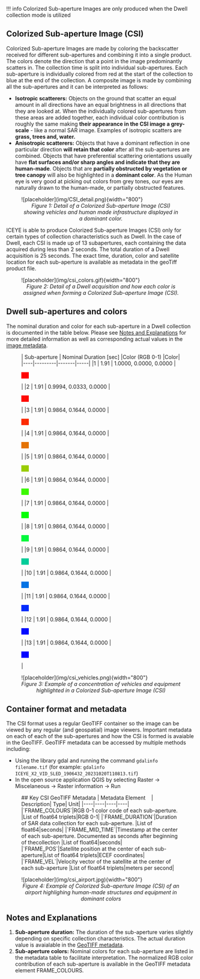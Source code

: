 !!! info 
    Colorized Sub-aperture Images are only produced when the Dwell collection mode is utilized

## Colorized Sub-aperture Image (CSI)

 Colorized Sub-aperture Images are made by coloring the backscatter received for different sub-apertures and combining it into a single product. The colors denote the direction that a point in the image predominantly scatters in. The collection time is split into individual sub-apertures. Each sub-aperture is individually colored from red at the start of the collection to blue at the end of the collection. A composite image is made by combining all the sub-apertures and it can be interpreted as follows:

* **Isotropic scatterers:** Objects on the ground that scatter an equal amount in all directions have an equal brightness in all directions that they are looked at. When the individually colored sub-apertures from these areas are added together, each individual color contribution is roughly the same making **their appearance in the CSI image a grey-scale** - like a normal SAR image. Examples of isotropic scatters are **grass, trees and, water.**
* **Anisotropic scatterers:** Objects that have a dominant reflection in one particular direction **will retain that color** after all the sub-apertures are combined. Objects that have preferential scattering orientations usually have **flat surfaces and/or sharp angles and indicate that they are human-made**. Objects that are **partially obstructed by vegetation or tree canopy** will also be highlighted in a **dominant color**. As the Human eye is very good at picking out colors from grey tones, our eyes are naturally drawn to the human-made, or partially obstructed features.

<figure markdown>
![placeholder](img/CSI_detail.png){width="800"}
<figcaption align = "center"><em>Figure 1: Detail of a Colorized Sub-aperture Image (CSI) showing vehicles and human made infrastructure displayed in a dominant color. </em></figcaption>
</figure> 

 ICEYE is able to produce Colorized Sub-aperture Images (CSI) only for certain types of collection characteristics such as Dwell. In the case of Dwell, each CSI is made up of 13 subapertures, each containing the data acquired during less than 2 seconds. The total duration of a Dwell acquisition is 25 seconds. The exact time, duration, color and satellite location for each sub-aperture is available as metadata in the geoTiff product file. 

<figure markdown>
![placeholder](img/csi_colors.gif){width="800"}
<figcaption align = "center"><em>Figure 2: Detail of a Dwell acquisition and how each color is assigned when forming a Colorized Sub-aperture Image (CSI). </em></figcaption>
</figure> 

## Dwell sub-apertures and colors

The nominal duration and color for each sub-aperture in a Dwell collection is documented in the table below. Please see [Notes and Explanations](#notes-and-explanations) for more detailed information as well as corresponding actual values in the [image metadata](#key-csi-geotiff-metadata). 

<figure markdown>
| Sub-aperture |	Nominal Duration [sec] 	|Color (RGB 0-1)	|Color|
|----|---------|-------|-----|
|1	| 1.91 |	1.0000, 0.0000, 0.0000	|<p style="color:rgb(255, 0, 0);">&#9608;&#9608;</p>|
|2	| 1.91 |	0.9994, 0.0333, 0.0000	|<p style="color:rgb(254.8475, 8.4915, 0);">&#9608;&#9608;</p>|
|3	| 1.91 |	0.9864, 0.1644, 0.0000	|<p style="color:rgb(251.532, 41.922, 0);">&#9608;&#9608;</p>|
|4	| 1.91 |	0.9864, 0.1644, 0.0000	|<p style="color:rgb(228.072, 114.036, 0);">&#9608;&#9608;</p>|
|5	| 1.91 |	0.9864, 0.1644, 0.0000	|<p style="color:rgb(153, 204, 0);">&#9608;&#9608;</p>|
|6	| 1.91 |	0.9864, 0.1644, 0.0000	|<p style="color:rgb(59.517, 247.962, 0);">&#9608;&#9608;</p>|
|7	| 1.91 |	0.9864, 0.1644, 0.0000	|<p style="color:rgb(0, 255, 0);">&#9608;&#9608;</p>|
|8	| 1.91 |	0.9864, 0.1644, 0.0000	|<p style="color:rgb(0, 247.962, 59.517);">&#9608;&#9608;</p>|
|9	| 1.91 |	0.9864, 0.1644, 0.0000	|<p style="color:rgb(0, 204, 153);">&#9608;&#9608;</p>|
|10	| 1.91 |	0.9864, 0.1644, 0.0000	|<p style="color:rgb(0, 114.036, 228.072);">&#9608;&#9608;</p>|
|11	| 1.91 |	0.9864, 0.1644, 0.0000	|<p style="color:rgb(0, 41.922, 251.532);">&#9608;&#9608;</p>|
|12	| 1.91 |	0.9864, 0.1644, 0.0000	|<p style="color:rgb(0, 8.4915, 254.847);">&#9608;&#9608;</p>|
|13	| 1.91 |	0.9864, 0.1644, 0.0000	|<p style="color:rgb(0, 0, 255);">&#9608;&#9608;</p>|
</figure>


<figure markdown>
![placeholder](img/csi_vehicles.png){width="800"}
<figcaption align = "center"><em>Figure 3: Example of a concentration of vehicles and equipment highlighted in a Colorized Sub-aperture Image (CSI)</em></figcaption>
</figure> 

## Container format and metadata

The CSI format uses a regular GeoTIFF container so the image can be viewed by any regular (and geospatial) image viewers. Important metadata on each of each of the sub-apertures and how the CSI is formed is avaiable in the GeoTIFF. GeoTIFF metadata can be accessed by multiple methods including:

* Using the library gdal and running the command <code>gdalinfo filename.tif</code> (for example: <code>gdalinfo ICEYE_X2_VID_SLED_1906432_20231020T110813.tif</code>)  
* In the open source application QGIS by selecting Raster → Miscelaneous → Raster information → Run 

<figure markdown>
## Key CSI GeoTIFF Metadata 
| Metadata Element&nbsp;&nbsp;&nbsp;&nbsp;| Description| Type| Unit|
|----|----|----|----|
|`FRAME_COLOURS`|RGB 0-1 color code of each sub-aperture. |List of float64 triplets|RGB 0-1|
|`FRAME_DURATION`|Duration of SAR data collection for each sub-aperture. |List of float64|seconds|
|`FRAME_MID_TIME`|Timestamp at the center of each sub-aperture. Documented as seconds after beginning of thecollection  |List of float64|seconds|
|`FRAME_POS`|Satellite position at the center of each sub-aperture|List of float64 triplets|ECEF coordinates|
|`FRAME_VEL`|Velocity vector of the satellite at the center of each sub-aperture |List of float64 triplets|meters per second|
</figure>

<figure markdown>
![placeholder](img/csi_airport.jpg){width="800"}
<figcaption align = "center"><em>Figure 4: Example of Colorized Sub-aperture Image (CSI) of an airport highlighing human-made structures and equipment in dominant colors</em></figcaption>
</figure> 

## Notes and Explanations
1. **Sub-aperture duration:** The duration of the sub-aperture varies slightly depending on specific collection characteristics. The actual duration value is avaialable in the [GeoTIFF metadata](#key-csi-geotiff-metadata).
2. **Sub-aperture colors:**  Nominal colors for each sub-aperture are listed in the metadata table  to facilitate interpretation. The normalized RGB color contribution of each sub-aperture is available in the GeoTIFF metadata element FRAME_COLOURS.